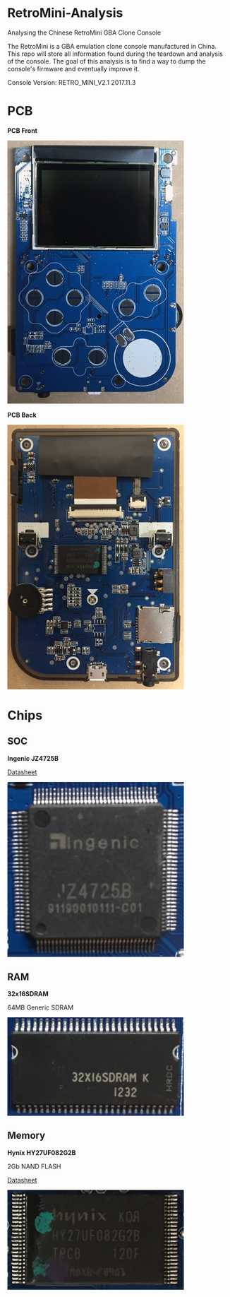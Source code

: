 # RetroMini-Analysis
Analysing the Chinese RetroMini GBA Clone Console

The RetroMini is a GBA emulation clone console manufactured in China. This repo will store all information found during the teardown and analysis of the console. The goal of this analysis is to find a way to dump the console's firmware and eventually improve it.

Console Version: RETRO_MINI_V2.1 2017.11.3

# PCB


**PCB Front**

<img src="images/pcb_front.jpg" alt="PCB Front" style="width: 400px;"/>

**PCB Back**

<img src="images/pcb_back.jpg" alt="PCB Back" style="width: 400px;"/>

# Chips

## SOC

**Ingenic JZ4725B**

[Datasheet](ftp://ftp.ingenic.com/SOC/JZ4725B/JZ4725B_DS.PDF)

<img src="images/soc.jpg" alt="Hynix HY27UF082G2B" style="width: 400px;"/>

## RAM
**32x16SDRAM**

64MB Generic SDRAM

<img src="images/sdram.jpg" alt="Hynix HY27UF082G2B" style="width: 400px;"/>

## Memory

**Hynix HY27UF082G2B**

2Gb NAND FLASH

[Datasheet](www.hynix.com/product/filedata/fileDownload.do?seq=4182)

<img src="images/hynix_HY27UF082G2B.jpg" alt="Hynix HY27UF082G2B" style="width: 400px;"/>

